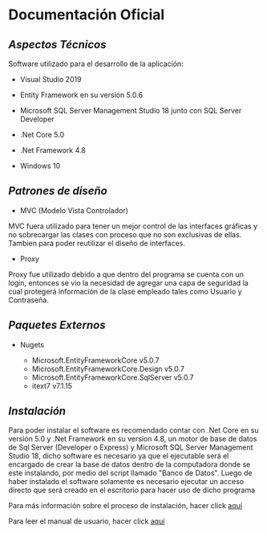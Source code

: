# **Documentación Oficial**

## *Aspectos Técnicos*

Software utilizado para el desarrollo de la aplicación:
- Visual Studio 2019

- Entity Framework en su versión 5.0.6

- Microsoft SQL Server Management Studio 18 junto con SQL Server Developer

- .Net Core 5.0

- .Net Framework 4.8

- Windows 10

## *Patrones de diseño*

- MVC (Modelo Vista Controlador)

MVC fuera utilizado para tener un mejor control de las interfaces gráficas y no sobrecargar las clases con proceso que no son exclusivas de ellas. Tambien para poder reutilizar el diseño de interfaces.

- Proxy

Proxy fue utilizado debido a que dentro del programa se cuenta con un login, entonces se vio la necesidad de agregar una capa de seguridad la cual protegerá información de la clase empleado tales como Usuario y Contraseña.  

## *Paquetes Externos*

- Nugets

    - Microsoft.EntityFrameworkCore v5.0.7
    - Microsoft.EntityFrameworkCore.Design v5.0.7
    - Microsoft.EntityFrameworkCore.SqlServer v5.0.7
    - itext7 v7.1.15

## *Instalación*

Para poder instalar el software es recomendado contar con .Net Core en su versión 5.0 y .Net Framework en su version 4.8, un motor de base de datos de Sql Server (Developer o Express) y Microsoft SQL Server Management Studio 18, dicho software es necesario ya que el ejecutable será el encargado de crear la base de datos dentro de la computadora donde se este instalando, por medio del script llamado "Banco de Datos". Luego de haber instalado el software solamente es necesario ejecutar un acceso directo que será creado en el escritorio para hacer uso de dicho programa

Para más información sobre el proceso de instalación, hacer click [aquí](https://drive.google.com/file/d/1BSjHdyFx2DHxQ6rMALJGs4XyQ4N6QeR5/view?usp=sharing)

Para leer el manual de usuario, hacer click [aquí](https://drive.google.com/file/d/1eDWpRsPLuYqctI8pOVf-ZxiAVe-G-c9y/view?usp=sharing)